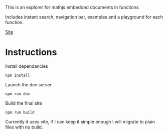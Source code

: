 This is an explorer for mathjs embedded documents in functions.

Includes instant search, navigation bar, examples and a playground for each function.

[Site](https://dvd101x.github.io/mathjs-help/)

# Instructions

Install dependancies
```
npm install
```
Launch the dev server
```
npm run dev
````
Build the final site
```
npm run build
```

Currently it uses vite, if I can keep it simple enough I will migrate to plain files with no build.

